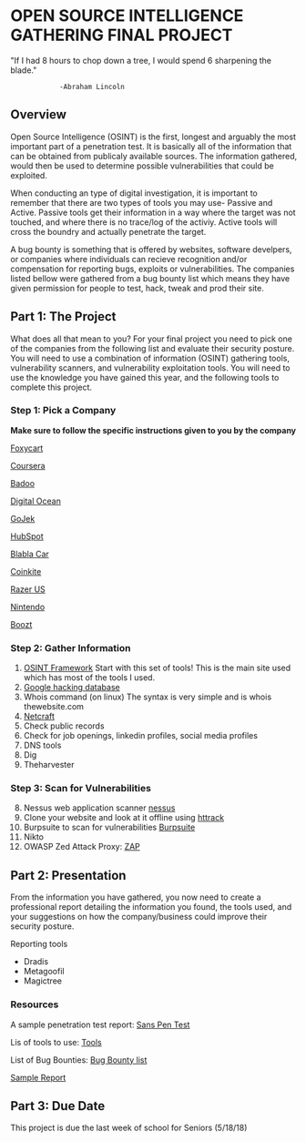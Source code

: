 # OPEN SOURCE INTELLIGENCE GATHERING FINAL PROJECT 

"If I had 8 hours to chop down a tree, I would spend 6 sharpening the blade."

                -Abraham Lincoln
                
## Overview
Open Source Intelligence (OSINT) is the first, longest and arguably the most important part of a penetration test. It is basically all of the information that can be obtained from publicaly available sources. The information gathered, would then be used to determine possible vulnerabilities that could be exploited.  

When conducting an type of digital investigation, it is important to remember that there are two types of tools you may use- Passive and Active. Passive tools get their information in a way where the target was not touched, and where there is no trace/log of the activiy. Active tools will cross the boundry and actually penetrate the target. 

A bug bounty is something that is offered by websites, software develpers, or companies where individuals can recieve recognition and/or compensation for reporting bugs, exploits or vulnerabilities. The companies listed bellow were gathered from a bug bounty list which means they have given permission for people to test, hack, tweak and prod their site. 

## Part 1: The Project
What does all that mean to you? For your final project you need to pick one of the companies from the following list and evaluate their security posture.  You will need to use a combination of information (OSINT) gathering tools, vulnerability scanners, and vulnerability exploitation tools.  You will need to use the knowledge you have gained this year, and the following tools to complete this project. 

### Step 1: Pick a Company 
**Make sure to follow the specific instructions given to you by the company**

[Foxycart](https://bugcrowd.com/foxycart?utm_source=the-list&utm_medium=list-link&utm_campaign=foxycart)

[Coursera](https://hackerone.com/coursera)

[Badoo](https://hackerone.com/badoo)

[Digital Ocean](https://bugcrowd.com/digitalocean)

[GoJek](https://bugcrowd.com/gojek)

[HubSpot](https://bugcrowd.com/hubspot)

[Blabla Car](https://firebounty.com/bug-bounty-program/897/blablacar)

[Coinkite](https://hackerone.com/coinkite)

[Razer US](https://firebounty.com/bug-bounty-program/851/razer-us)

[Nintendo](https://firebounty.com/bug-bounty-program/762/nintendo)

[Boozt](https://firebounty.com/bug-bounty-program/706/boozt-fashion-ab)


### Step 2: Gather Information
1. [OSINT Framework](http://osintframework.com/) Start with this set of tools! This is the main site used which has most of the tools I used.
2. [Google hacking database](https://www.exploit-db.com/google-hacking-database/)
3. Whois command (on linux)
  The syntax is very simple and is whois thewebsite.com
4. [Netcraft](https://searchdns.netcraft.com/)
5. Check public records
5. Check for job openings, linkedin profiles, social media profiles
6. DNS tools
7. Dig 
8. Theharvester


### Step 3: Scan for Vulnerabilities 
8. Nessus web application scanner [nessus](https://www.tenable.com/downloads/nessus)
9. Clone your website and look at it offline using [httrack](https://www.httrack.com/)
10. Burpsuite to scan for vulnerabilities [Burpsuite](https://portswigger.net/burp)
11. Nikto 
11. OWASP Zed Attack Proxy: [ZAP](https://www.owasp.org/index.php/OWASP_Zed_Attack_Proxy_Project)


## Part 2: Presentation
From the information you have gathered, you now need to create a professional report detailing the information you found, the tools used, and your suggestions on how the company/business could improve their security posture. 

Reporting tools
- Dradis
- Metagoofil
- Magictree


### Resources
A sample penetration test report: [Sans Pen Test](https://www.sans.org/reading-room/whitepapers/auditing/conducting-penetration-test-organization-67)

Lis of tools to use: [Tools](https://www.softwaretestinghelp.com/penetration-testing-tools/)

List of Bug Bounties: [Bug Bounty list](https://hackerone.com/bug-bounty-programs)

[Sample Report](http://www.niiconsulting.com/services/security-assessment/NII_Sample_PT_Report.pdf)

## Part 3: Due Date
This project is due the last week of school for Seniors (5/18/18)
